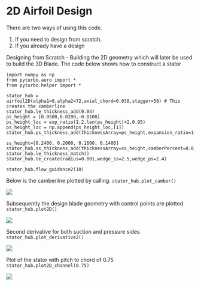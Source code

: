 # 2D Airfoil Design
There are two ways of using this code. 
1. If you need to design from scratch. 
2. If you already have a design

Designing from Scratch - Building the 2D geometry which will later be used to build the 3D Blade.
The code below shows how to construct a stator 
```
import numpy as np
from pyturbo.aero import *
from pyturbo.helper import *

stator_hub = airfoil2D(alpha1=0,alpha2=72,axial_chord=0.038,stagger=58) # This creates the camberline
stator_hub.le_thickness_add(0.04)
ps_height = [0.0500,0.0200,-0.0100]
ps_height_loc = exp_ratio(1.2,len(ps_height)+2,0.95)
ps_height_loc = np.append(ps_height_loc,[1])
stator_hub.ps_thickness_add(thicknessArray=ps_height,expansion_ratio=1.2)

ss_height=[0.2400, 0.2000, 0.1600, 0.1400]
stator_hub.ss_thickness_add(thicknessArray=ss_height,camberPercent=0.8,expansion_ratio=1.2)
stator_hub.le_thickness_match()
stator_hub.te_create(radius=0.001,wedge_ss=2.5,wedge_ps=2.4)

stator_hub.flow_guidance2(10)
```

Below is the camberline plotted by calling.
`stator_hub.plot_camber()`

![](https://gitlab.grc.nasa.gov/lte-turbo/pyturbo/-/tree/master/pyturbo/wiki/2D_design/camber_line.png)

Subsequently the design blade geometry with control points are plotted 
`stator_hub.plot2D()`

![](https://gitlab.grc.nasa.gov/lte-turbo/pyturbo/-/tree/master/pyturbo/wiki/2D_design/2D_airfoil.png)

Second derivative for both suction and pressure sides
`stator_hub.plot_derivative2()`

![](https://gitlab.grc.nasa.gov/lte-turbo/pyturbo/-/tree/master/pyturbo/wiki/2D_design/Deriv_2.png)

Plot of the stator with pitch to chord of 0.75
`stator_hub.plot2D_channel(0.75)`

![](https://gitlab.grc.nasa.gov/lte-turbo/pyturbo/-/tree/master/pyturbo/wiki/2D_design/s_c.png)
